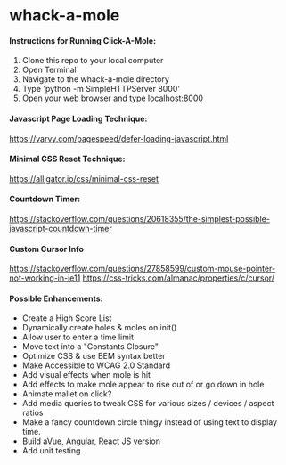 # whack-a-mole

#### Instructions for Running Click-A-Mole:
1. Clone this repo to your local computer
1. Open Terminal
1. Navigate to the whack-a-mole directory
1. Type 'python -m SimpleHTTPServer 8000'
1. Open your web browser and type localhost:8000

#### Javascript Page Loading Technique:

https://varvy.com/pagespeed/defer-loading-javascript.html

#### Minimal CSS Reset Technique:

https://alligator.io/css/minimal-css-reset

#### Countdown Timer:
https://stackoverflow.com/questions/20618355/the-simplest-possible-javascript-countdown-timer

#### Custom Cursor Info
https://stackoverflow.com/questions/27858599/custom-mouse-pointer-not-working-in-ie11
https://css-tricks.com/almanac/properties/c/cursor/

#### Possible Enhancements:
* Create a High Score List
* Dynamically create holes & moles on init()
* Allow user to enter a time limit
* Move text into a "Constants Closure"
* Optimize CSS & use BEM syntax better
* Make Accessible to WCAG 2.0 Standard
* Add visual effects when mole is hit
* Add effects to make mole appear to rise out of or go down in hole
* Animate mallet on click?
* Add media queries to tweak CSS for various sizes / devices / aspect ratios
* Make a fancy countdown circle thingy instead of using text to display time.
* Build aVue, Angular, React JS version
* Add unit testing


